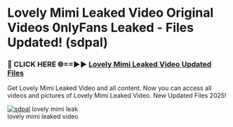 # Lovely Mimi Leaked Video Original Videos 0nlyFans Leaked - Files Updated! (sdpal)

<h3>🔴 CLICK HERE 🌐==►► <a href="https://tinyurl.com/4seja8ks" rel="nofollow">Lovely Mimi Leaked Video Updated Files</a></h3>

Get Lovely Mimi Leaked Video and all content. Now you can access all videos and pictures of Lovely Mimi Leaked Video. New Updated Files 2025!

[![sdpal](https://i.imgur.com/EWjZXRe.gif)](https://tinyurl.com/4seja8ks)
lovely mimi leak<br>
lovely mimi leaked video